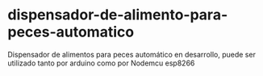 # dispensador-de-alimento-para-peces-automatico
Dispensador de alimentos para peces automático en desarrollo, puede ser utilizado  tanto por arduino como por Nodemcu esp8266
